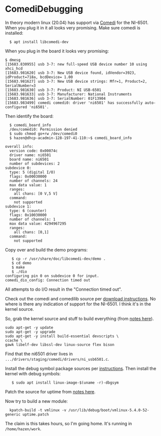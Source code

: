 # ComediDebugging
In theory modern linux (20.04) has support via [Comedi](https://www.comedi.org/) for the NI-6501.
When you plug it in it all looks very promising.  Make sure comedi is installed:

```
  $ apt install libcomedi-dev
```

When you plug in the board it looks very promising:

```
$ dmesg
[15683.830955] usb 3-7: new full-speed USB device number 10 using xhci_hcd
[15683.981620] usb 3-7: New USB device found, idVendor=3923, idProduct=718a, bcdDevice= 1.00
[15683.981627] usb 3-7: New USB device strings: Mfr=1, Product=2, SerialNumber=3
[15683.981630] usb 3-7: Product: NI USB-6501
[15683.981633] usb 3-7: Manufacturer: National Instruments
[15683.981636] usb 3-7: SerialNumber: 01F13904
[15683.983499] comedi comedi0: driver 'ni6501' has successfully auto-configured 'ni6501'.
```

Then identify the board:

```
  $ comedi_board_info
  /dev/comedi0: Permission denied
  $ sudo chmod go+rw /dev/comedi0
  $ hazen@dhcp-acadmin-128-197-41-110:~$ comedi_board_info

overall info:
  version code: 0x00074c
  driver name: ni6501
  board name: ni6501
  number of subdevices: 2
subdevice 0:
  type: 5 (digital I/O)
  flags: 0x00030000
  number of channels: 24
  max data value: 1
  ranges:
    all chans: [0 V,5 V]
  command:
    not supported
subdevice 1:
  type: 6 (counter)
  flags: 0x10030000
  number of channels: 1
  max data value: 4294967295
  ranges:
    all chans: [0,1]
  command:
    not supported
```

Copy over and build the demo programs:

```
   $ cp -r /usr/share/doc/libcomedi-dev/demo .
   $ cd demo
   $ make
   $ ./dio
configuring pin 0 on subdevice 0 for input.
comedi_dio_config: Connection timed out
```

All attempts to do I/O result in the "Connection timed out".

Check out the comedi and comedilib source per [download instructions](http://www.comedi.org/download.html).
No where is there any indication of support for the NI-6501.  I think it's in the kernel source.

So, grab the kernel source and stuff to build everything (from [notes here](https://blog.kernelcare.com/live-patching-ubuntu-20.04-lts-focal-fossa-linux-kernel-with-kpatch)).

```
sudo apt-get -y update
sudo apt-get -y upgrade
sudo apt-get -y install build-essential devscripts \
ccache \
gawk libelf-dev libssl-dev linux-source flex bison
```

Find that the ni6501 driver lives in `.../drivers/staging/comedi/drivers/ni_usb6501.c`.

Install the debug symbol package sources per [instructions](https://wiki.ubuntu.com/Debug%20Symbol%20Packages).  Then install the kernel with debug symbols:

```
   $ sudo apt install linux-image-$(uname -r)-dbgsym
```

Patch the source for uptime from [notes here](https://blog.kernelcare.com/live-patching-ubuntu-20.04-lts-focal-fossa-linux-kernel-with-kpatch).

Now try to build a new module:

```
  kpatch-build -t vmlinux -v /usr/lib/debug/boot/vmlinux-5.4.0-52-generic uptime.patch
```

The claim is this takes hours, so I'm going home.  It's running in `/home/hazen/work`.


